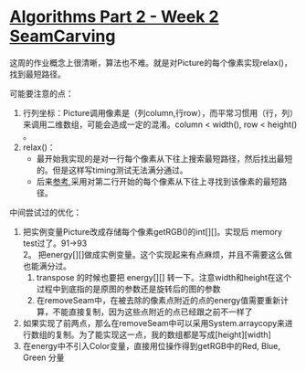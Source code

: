# [Algorithms Part 2 - Week 2 SeamCarving](https://www.coursera.org/learn/algorithms-part2/programming/cOdkz/seam-carving/submission)

这周的作业概念上很清晰，算法也不难。就是对Picture的每个像素实现relax()，找到最短路径。

可能要注意的点：

1. 行列坐标：Picture调用像素是（列column,行row），而平常习惯用（行，列）来调用二维数组，可能会造成一定的混淆。column < width(), row < height()  。  
2. relax()：    
   * 最开始我实现的是对一行每个像素从下往上搜索最短路径，然后找出最短的。但是这样写timing测试无法满分通过。  
   * 后来[参考](http://www.shicheng0829.cn/index.php/2018/11/28/%E3%80%90algorithms-part-ii%E3%80%91week2-seam-carving/),采用对第二行开始的每个像素从下往上寻找到该像素的最短路径。
  
 中间尝试过的优化：
 
 1. 把实例变量Picture改成存储每个像素getRGB()的int[][]。实现后 memory test过了。91->93  
 2。 把energy[][]做成实例变量。这个实现起来有点麻烦，并且不需要这么做也能满分过。  
    1. transpose 的时候也要把 energy[][] 转一下。注意width和height在这个过程中到底指的是原图的参数还是旋转后的图的参数
    2. 在removeSeam中，在被去除的像素点附近的点的energy值需要重新计算，不能直接复制，因为这些点附近的点已经跟之前不一样了  
3. 如果实现了前两点，那么在removeSeam中可以采用System.arraycopy来进行数组的复制。为了能实现这一点，我的数组都是写成[height][width]  
4. 在energy中不引入Color变量，直接用位操作得到getRGB中的Red, Blue, Green 分量  
